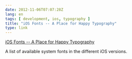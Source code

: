 ```yaml
---
date: 2012-11-06T07:07:28Z
lang: en
tags: [ development, ios, typography ]
title: "iOS Fonts -- A Place for Happy Typography"
type: link
---
```


[iOS Fonts -- A Place for Happy Typography](http://iosfonts.com/)

A list of available system fonts in the different iOS versions.

